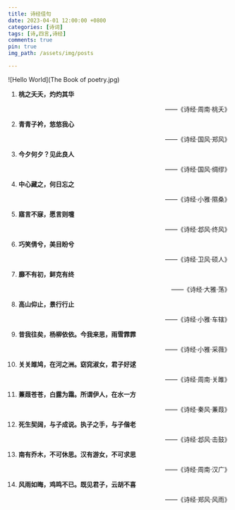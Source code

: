 ```yaml
---
title: 诗经佳句
date: 2023-04-01 12:00:00 +0800
categories: [诗词]
tags: [诗,四言,诗经]
comments: true
pin: true
img_path: /assets/img/posts

---
```


![Hello World](The Book of poetry.jpg)


1. **桃之夭夭，灼灼其华**

   <p align="right"> ——《诗经·周南·桃夭》 </p>

2. **青青子衿，悠悠我心**

   <p align="right"> ——《诗经·国风·郑风》 </p>

3. **今夕何夕？见此良人**

   <p align="right"> ——《诗经·国风·绸缪》 </p>

4. **中心藏之，何日忘之**

   <p align="right"> ——《诗经·小雅·隰桑》 </p>

5. **寤言不寐，愿言则嚏**

   <p align="right"> ——《诗经·邶风·终风》 </p>

6. **巧笑倩兮，美目盼兮**

   <p align="right"> ——《诗经·卫风·硕人》 </p>

7. **靡不有初，鲜克有终**

   <p align="right"> ——《诗经·大雅·荡》 </p>

8. **高山仰止，景行行止**

   <p align="right"> ——《诗经·小雅·车辖》 </p>

9. **昔我往矣，杨柳依依。今我来思，雨雪霏霏**

   <p align="right"> ——《诗经·小雅·采薇》 </p>

10. **关关雎鸠，在河之洲。窈窕淑女，君子好逑**

    <p align="right"> ——《诗经·周南·关雎》 </p>

11. **蒹葭苍苍，白露为霜。所谓伊人，在水一方**

    <p align="right"> ——《诗经·秦风·蒹葭》 </p>

12. **死生契阔，与子成说。执子之手，与子偕老**

    <p align="right"> ——《诗经·邶风·击鼓》 </p>

13. **南有乔木，不可休思。汉有游女，不可求思**

    <p align="right"> ——《诗经·周南·汉广》 </p>

14. **风雨如晦，鸡鸣不已。既见君子，云胡不喜**

    <p align="right"> ——《诗经·郑风·风雨》 </p>

